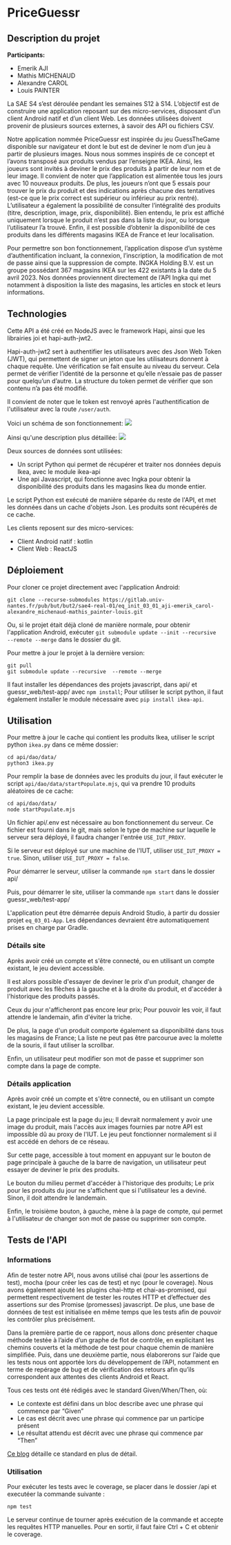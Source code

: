 # PriceGuessr

## Description du projet

**Participants:**
- Emerik AJI
- Mathis MICHENAUD
- Alexandre CAROL
- Louis PAINTER

La SAE S4 s’est déroulée pendant les semaines S12 à S14. L’objectif est de construire une application reposant sur des micro-services, disposant d’un client 
Android natif et d’un client Web. Les données utilisées doivent provenir de plusieurs sources externes, à savoir des API ou fichiers CSV.

Notre application nommée PriceGuessr est inspirée du jeu GuessTheGame disponible sur navigateur et dont le but est de deviner le nom d’un jeu à partir de 
plusieurs images. Nous nous sommes inspirés de ce concept et l’avons transposé aux produits vendus par l’enseigne IKEA. Ainsi, les joueurs sont invités à 
deviner le prix des produits à partir de leur nom et de leur image. Il convient de noter que l’application est alimentée tous les jours avec 10 nouveaux 
produits. De plus, les joueurs n’ont que 5 essais pour trouver le prix du produit et des indications après chacune des tentatives (est-ce que le prix correct 
est supérieur ou inférieur au prix rentré). L’utilisateur a également la possibilité de consulter l’intégralité des produits (titre, description, image, prix, 
disponibilité). Bien entendu, le prix est affiché uniquement lorsque le produit n’est pas dans la liste du jour, ou lorsque l’utilisateur l’a trouvé. Enfin, il 
est possible d’obtenir la disponibilité de ces produits dans les différents magasins IKEA de France et leur localisation.

Pour permettre son bon fonctionnement, l’application dispose d’un système d’authentification incluant, la connexion, l’inscription, la modification de mot de 
passe ainsi que la suppression de compte. INGKA Holding B.V. est un groupe possédant 367 magasins IKEA sur les 422 existants à la date du 5 avril 2023. Nos 
données proviennent directement de l’API Ingka qui met notamment à disposition la liste des magasins, les articles en stock et leurs informations.

## Technologies

Cette API a été créé en NodeJS avec le framework Hapi, ainsi que les librairies joi et hapi-auth-jwt2.

Hapi-auth-jwt2 sert à authentifier les utilisateurs avec des Json Web Token (JWT), qui permettent de signer un jeton que les utilisateurs donnent à chaque 
requête. Une vérification se fait ensuite au niveau du serveur. Cela permet de vérifier l’identité de la personne et qu’elle n’essaie pas de passer pour 
quelqu’un d’autre. La structure du token permet de vérifier que son contenu n’a pas été modifié.

Il convient de noter que le token est renvoyé après l'authentification de l'utilisateur avec la route `/user/auth`. 

Voici un schéma de son fonctionnement:
![](./img/jwt.png)

Ainsi qu'une description plus détaillée:
![](./img/Diagramme_jwt.jpg)

Deux sources de données sont utilisées:
- Un script Python qui permet de récupérer et traiter nos données depuis Ikea, avec le module ikea-api
- Une api Javascript, qui fonctionne avec Ingka pour obtenir la disponibilité des produits dans les magasins Ikea du monde entier.

Le script Python est exécuté de manière séparée du reste de l'API, et met les données dans un cache d'objets Json. Les produits sont récupérés de ce cache.

Les clients reposent sur des micro-services:
- Client Android natif : kotlin
- Client Web : ReactJS

## Déploiement

Pour cloner ce projet directement avec l'application Android:
```
git clone --recurse-submodules https://gitlab.univ-nantes.fr/pub/but/but2/sae4-real-01/eq_init_03_01_aji-emerik_carol-alexandre_michenaud-mathis_painter-louis.git
```
Ou, si le projet était déjà cloné de manière normale, pour obtenir l'application Android, exécuter `git submodule update --init --recursive  --remote --merge` dans le dossier du git.

Pour mettre à jour le projet à la dernière version:
```
git pull
git submodule update --recursive  --remote --merge
```
Il faut installer les dépendances des projets javascript, dans api/ et guessr_web/test-app/ avec `npm install`; Pour utiliser le script python, il faut également installer le module nécessaire avec `pip install ikea-api`.

## Utilisation

Pour mettre à jour le cache qui contient les produits Ikea, utiliser le script python `ikea.py` dans ce même dossier:
```
cd api/dao/data/
python3 ikea.py
```

Pour remplir la base de données avec les produits du jour, il faut exécuter le script `api/dao/data/startPopulate.mjs`, qui va prendre 10 produits aléatoires de ce cache:
```
cd api/dao/data/
node startPopulate.mjs
```

Un fichier api/.env est nécessaire au bon fonctionnement du serveur. Ce fichier est fourni dans le git, mais selon le type de machine sur laquelle le serveur sera déployé, il faudra changer l'entrée `USE_IUT_PROXY`.

Si le serveur est déployé sur une machine de l'IUT, utiliser `USE_IUT_PROXY = true`.
Sinon, utiliser `USE_IUT_PROXY = false`.

Pour démarrer le serveur, utiliser la commande `npm start` dans le dossier api/

Puis, pour démarrer le site, utiliser la commande `npm start` dans le dossier guessr_web/test-app/

L'application peut être démarrée depuis Android Studio, à partir du dossier projet `eq_03_01-App`. Les dépendances devraient être automatiquement prises en charge par Gradle.

### Détails site

Après avoir créé un compte et s'être connecté, ou en utilisant un compte existant, le jeu devient accessible.

Il est alors possible d'essayer de deviner le prix d'un produit, changer de produit avec les flèches à la gauche et à la droite du produit, et d'accéder à l'historique des produits passés.

Ceux du jour n'afficheront pas encore leur prix; Pour pouvoir les voir, il faut attendre le landemain, afin d'éviter la triche.

De plus, la page d'un produit comporte également sa disponibilité dans tous les magasins de France; La liste ne peut pas être parcourue avec la molette de la souris, il faut utiliser la scrollbar.

Enfin, un utilisateur peut modifier son mot de passe et supprimer son compte dans la page de compte.

### Détails application

Après avoir créé un compte et s'être connecté, ou en utilisant un compte existant, le jeu devient accessible.

La page principale est la page du jeu; Il devrait normalement y avoir une image du produit, mais l'accès aux images fournies par notre API est impossible dû au proxy de l'IUT. Le jeu peut fonctionner normalement si il est accédé en dehors de ce réseau.

Sur cette page, accessible à tout moment en appuyant sur le bouton de page principale à gauche de la barre de navigation, un utilisateur peut essayer de deviner le prix des produits.

Le bouton du milieu permet d'accéder à l'historique des produits; Le prix pour les produits du jour ne s'affichent que si l'utilisateur les a deviné. Sinon, il doit attendre le landemain.

Enfin, le troisième bouton, à gauche, mène à la page de compte, qui permet à l'utilisateur de changer son mot de passe ou supprimer son compte.

## Tests de l'API

### Informations

Afin de tester notre API, nous avons utilisé chai (pour les assertions de test), mocha (pour créer les cas de test) et nyc (pour le coverage). Nous avons également ajouté les plugins chai-http et chai-as-promised, qui permettent respectivement de tester les routes HTTP et d’effectuer des assertions sur des Promise (promesses) javascript.
De plus, une base de données de test est initialisée en même temps que les tests afin de pouvoir les contrôler plus précisément.

Dans la première partie de ce rapport, nous allons donc présenter chaque méthode testée à l’aide d’un graphe de flot de contrôle, en explicitant les chemins couverts et la méthode de test pour chaque chemin de manière simplifiée.
Puis, dans une deuxième partie, nous élaborerons sur l’aide que les tests nous ont apportée lors du développement de l’API, notamment en terme de repérage de bug et de vérification des retours afin qu’ils correspondent aux attentes des clients Android et React.

Tous ces tests ont été rédigés avec le standard Given/When/Then, où:
- Le contexte est défini dans un bloc describe avec une phrase qui commence par “Given”
- Le cas est décrit avec une phrase qui commence par un participe présent
- Le résultat attendu est décrit avec une phrase qui commence par “Then”

[Ce blog](https://markus.oberlehner.net/blog/naming-your-unit-tests-it-should-vs-given-when-then/) détaille ce standard en plus de détail.

### Utilisation

Pour exécuter les tests avec le coverage, se placer dans le dossier /api et executéer la commande suivante :

`npm test`

Le serveur continue de tourner après exécution de la commande et accepte les requêtes HTTP manuelles. Pour en sortir, il faut faire Ctrl + C et obtenir le coverage. 
